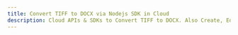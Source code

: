 ---title: Convert TIFF to DOCX via Nodejs SDK in Clouddescription: Cloud APIs & SDKs to Convert TIFF to DOCX. Also Create, Edit & Render Microsoft Word & OpenOffice documents in the Cloud.---